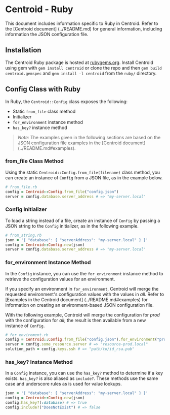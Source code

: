 # Centroid - Ruby

This document includes information specific to Ruby in Centroid. Refer to the [Centroid document] (../README.md) for general information, including information the JSON configuration file. 

## Installation

The Centroid Ruby package is hosted at [rubygems.org](https://rubygems.org/gems/centroid). Install Centroid using gem with `gem install centroid` or clone the repo and then `gem build centroid.gemspec` and `gem install -l centroid` from the `ruby/` directory.

## Config Class with Ruby

In Ruby, the `Centroid::Config` class exposes the following: 

+ Static `from_file` class method
+ Initializer
+ `for_environment` instance method
+ `has_key?` instance method

> *Note:* The examples given in the following sections are based on the JSON configuration file examples in the [Centroid document] (../README.md#examples). 

### from_file Class Method

Using the static `Centroid::Config.from_file(filename)` class method, you can create an instance of `Config` from a JSON file, as in the example below. 

```rb
# from_file.rb
config = Centroid::Config.from_file("config.json")
server = config.database.server_address # => "my-server.local"
```

### Config Initializer

To load a string instead of a file, create an instance of `Config` by passing a JSON string to the `Config` initializer, as in the following example.

```rb
# from_string.rb
json = '{ "database": { "serverAddress": "my-server.local" } }'
config = Centroid::Config.new(json)
server = config.database.server_address # => "my-server.local"
```

### for_environment Instance Method

In the `Config` instance, you can use the `for_environment` instance method to retrieve the configuration values for an environment. 

If you specify an environment in `for_environment`, Centroid will merge the requested environment's configuration values with the values in *all*. Refer to [Examples in the Centroid document] (../README.md#examples) for information on creating an environment-based JSON configuration file. 

With the following example, Centroid will merge the configuration for *prod* with the configuration for *all*; the result is then available from a new instance of `Config`.

```rb
# for_enviroment.rb
config = Centroid::Config.from_file("config.json").for_environment("prod")
server = config.some_resource.server # => "resource-prod.local"
solution_path = config.keys.ssh # => "path/to/id_rsa.pub"
```

### has_key? Instance Method

In a `Config` instance, you can use the `has_key?` method to determine if a key exists. `has_key?` is also aliased as `include?`. These methods use the same case and underscore rules as is used for value lookups.

```rb
json = '{ "database": { "serverAddress": "my-server.local" } }'
config = Centroid::Config.new(json)
config.has_key?(:database) # => true
config.include?("DoesNotExist") # => false
```
